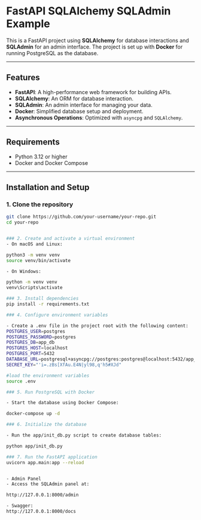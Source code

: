# FastAPI SQLAlchemy SQLAdmin Example

This is a FastAPI project using **SQLAlchemy** for database interactions and **SQLAdmin** for an admin interface. The project is set up with **Docker** for running PostgreSQL as the database.

---

## Features

- **FastAPI**: A high-performance web framework for building APIs.
- **SQLAlchemy**: An ORM for database interaction.
- **SQLAdmin**: An admin interface for managing your data.
- **Docker**: Simplified database setup and deployment.
- **Asynchronous Operations**: Optimized with `asyncpg` and `SQLAlchemy`.

---

## Requirements

- Python 3.12 or higher
- Docker and Docker Compose

---

## Installation and Setup

### 1. Clone the repository

```bash
git clone https://github.com/your-username/your-repo.git
cd your-repo


### 2. Create and activate a virtual environment
- On macOS and Linux:

python3 -m venv venv
source venv/bin/activate

- On Windows:

python -m venv venv
venv\Scripts\activate

### 3. Install dependencies
pip install -r requirements.txt

### 4. Configure environment variables

- Create a .env file in the project root with the following content:
POSTGRES_USER=postgres
POSTGRES_PASSWORD=postgres
POSTGRES_DB=app_db
POSTGRES_HOST=localhost
POSTGRES_PORT=5432
DATABASE_URL=postgresql+asyncpg://postgres:postgres@localhost:5432/app_db
SECRET_KEY="'i=.zBs[XfAu.E4N|yl98,q'h5#XJd"

#load the environment variables
source .env

### 5. Run PostgreSQL with Docker

- Start the database using Docker Compose:

docker-compose up -d

### 6. Initialize the database

- Run the app/init_db.py script to create database tables:

python app/init_db.py

### 7. Run the FastAPI application
uvicorn app.main:app --reload


- Admin Panel
- Access the SQLAdmin panel at:

http://127.0.0.1:8000/admin

- Swagger:
http://127.0.0.1:8000/docs

